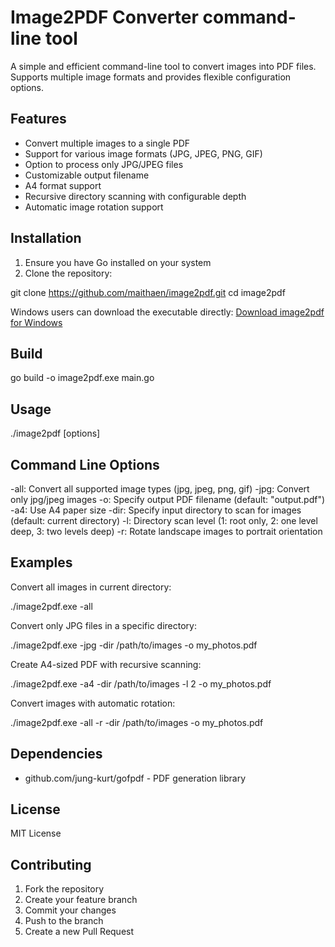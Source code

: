 # Image2PDF Converter command-line tool

A simple and efficient command-line tool to convert images into PDF files. Supports multiple image formats and provides flexible configuration options.

## Features

- Convert multiple images to a single PDF
- Support for various image formats (JPG, JPEG, PNG, GIF)
- Option to process only JPG/JPEG files
- Customizable output filename
- A4 format support
- Recursive directory scanning with configurable depth
- Automatic image rotation support

## Installation

1. Ensure you have Go installed on your system
2. Clone the repository:

git clone <https://github.com/maithaen/image2pdf.git>
cd image2pdf

Windows users can download the executable directly:
[Download image2pdf for Windows](https://github.com/maithaen/image2pdf/releases/download/image2pdf/image2pdf.exe)

## Build

go build -o image2pdf.exe main.go

## Usage

./image2pdf [options]

## Command Line Options

-all: Convert all supported image types (jpg, jpeg, png, gif)
-jpg: Convert only jpg/jpeg images
-o: Specify output PDF filename (default: "output.pdf")
-a4: Use A4 paper size
-dir: Specify input directory to scan for images (default: current directory)
-l: Directory scan level (1: root only, 2: one level deep, 3: two levels deep)
-r: Rotate landscape images to portrait orientation

## Examples

Convert all images in current directory:

./image2pdf.exe -all

Convert only JPG files in a specific directory:

./image2pdf.exe -jpg -dir /path/to/images -o my_photos.pdf

Create A4-sized PDF with recursive scanning:

./image2pdf.exe -a4 -dir /path/to/images -l 2 -o my_photos.pdf

Convert images with automatic rotation:

./image2pdf.exe -all -r -dir /path/to/images -o my_photos.pdf

## Dependencies

- github.com/jung-kurt/gofpdf - PDF generation library

## License

MIT License

## Contributing

1. Fork the repository
2. Create your feature branch
3. Commit your changes
4. Push to the branch
5. Create a new Pull Request
